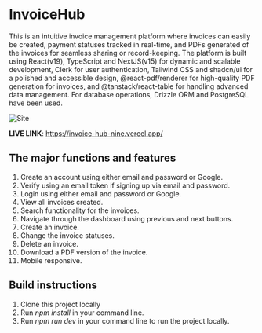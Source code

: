 # InvoiceHub

This is an intuitive invoice management platform where invoices can easily be created, payment statuses tracked in real-time, and PDFs generated of the invoices for seamless sharing or record-keeping. The platform is built using React(v19), TypeScript and NextJS(v15) for dynamic and scalable development, Clerk for user authentication, Tailwind CSS and shadcn/ui for a polished and accessible design, @react-pdf/renderer for high-quality PDF generation for invoices, and @tanstack/react-table for handling advanced data management. For database operations, Drizzle ORM and PostgreSQL have been used.

<image src="https://github.com/StellaWanja/InvoiceHub/blob/main/public/site.png" alt="Site" />

**LIVE LINK**: https://invoice-hub-nine.vercel.app/

## The major functions and features
1. Create an account using either email and password or Google.
2. Verify using an email token if signing up via email and password.
3. Login using either email and password or Google.
4. View all invoices created.
5. Search functionality for the invoices.
6. Navigate through the dashboard using previous and next buttons.
7. Create an invoice.
8. Change the invoice statuses.
9. Delete an invoice.
10. Download a PDF version of the invoice.
11. Mobile responsive.

## Build instructions
1. Clone this project locally
2. Run *npm install* in your command line.
3. Run *npm run dev* in your command line to run the project locally.
